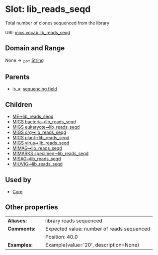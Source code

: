 
# Slot: lib_reads_seqd


Total number of clones sequenced from the library

URI: [mixs.vocab:lib_reads_seqd](https://w3id.org/mixs/vocab/lib_reads_seqd)


## Domain and Range

None ->  <sub>OPT</sub> [String](types/String.md)

## Parents

 *  is_a: [sequencing field](sequencing_field.md)

## Children

 *  [ME➞lib_reads_seqd](ME_lib_reads_seqd.md)
 *  [MIGS bacteria➞lib_reads_seqd](MIGS_bacteria_lib_reads_seqd.md)
 *  [MIGS eukaryote➞lib_reads_seqd](MIGS_eukaryote_lib_reads_seqd.md)
 *  [MIGS org➞lib_reads_seqd](MIGS_org_lib_reads_seqd.md)
 *  [MIGS plant➞lib_reads_seqd](MIGS_plant_lib_reads_seqd.md)
 *  [MIGS virus➞lib_reads_seqd](MIGS_virus_lib_reads_seqd.md)
 *  [MIMAG➞lib_reads_seqd](MIMAG_lib_reads_seqd.md)
 *  [MIMARKS specimen➞lib_reads_seqd](MIMARKS_specimen_lib_reads_seqd.md)
 *  [MISAG➞lib_reads_seqd](MISAG_lib_reads_seqd.md)
 *  [MIUVIG➞lib_reads_seqd](MIUVIG_lib_reads_seqd.md)

## Used by

 * [Core](Core.md)

## Other properties

|  |  |  |
| --- | --- | --- |
| **Aliases:** | | library reads sequenced |
| **Comments:** | | Expected value: number of reads sequenced |
|  | | Position: 40.0 |
| **Examples:** | | Example(value='20', description=None) |

